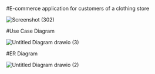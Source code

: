 #E-commerce application for customers of a clothing store

![Screenshot (302)](https://github.com/user-attachments/assets/f23825be-1714-4ab6-9b31-0f72a4d9471a)


#Use Case Diagram

![Untitled Diagram drawio (3)](https://github.com/user-attachments/assets/33f85b42-e1a6-4d55-8e4d-ec8577757d50)

#ER Diagram 

![Untitled Diagram drawio (2)](https://github.com/user-attachments/assets/0010d0f7-6c28-403a-a5bb-e1c0019a9692)

